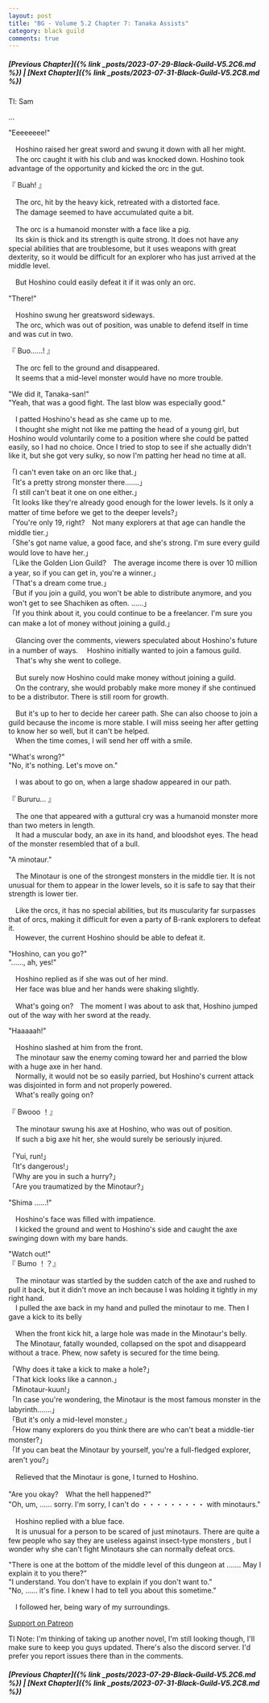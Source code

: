 ```yaml
---
layout: post
title: "BG - Volume 5.2 Chapter 7: Tanaka Assists"
category: black guild
comments: true
---
```


##### [Previous Chapter]({% link _posts/2023-07-29-Black-Guild-V5.2C6.md %}) \| [Next Chapter]({% link _posts/2023-07-31-Black-Guild-V5.2C8.md %})



Tl: Sam

…


"Eeeeeeee!"

　Hoshino raised her great sword and swung it down with all her might.    
　The orc caught it with his club and was knocked down. Hoshino took advantage of the opportunity and kicked the orc in the gut.

『 Buah! 』

　The orc, hit by the heavy kick, retreated with a distorted face.    
　The damage seemed to have accumulated quite a bit.
<!--more-->

　The orc is a humanoid monster with a face like a pig.    
　Its skin is thick and its strength is quite strong. It does not have any special abilities that are troublesome, but it uses weapons with great dexterity, so it would be difficult for an explorer who has just arrived at the middle level.    

　But Hoshino could easily defeat it if it was only an orc.

"There!"

　Hoshino swung her greatsword sideways.    
　The orc, which was out of position, was unable to defend itself in time and was cut in two.

『 Buo......! 』    

　The orc fell to the ground and disappeared.    
　It seems that a mid-level monster would have no more trouble.

"We did it, Tanaka-san!"    
"Yeah, that was a good fight. The last blow was especially good."    

　I patted Hoshino's head as she came up to me.    
　I thought she might not like me patting the head of a young girl, but Hoshino would voluntarily come to a position where she could be patted easily, so I had no choice. Once I tried to stop to see if she actually didn't like it, but she got very sulky, so now I'm patting her head no time at all.

「I can't even take on an orc like that.」    
「It's a pretty strong monster there.......」    
「I still can't beat it one on one either.」    
「It looks like they're already good enough for the lower levels. Is it only a matter of time before we get to the deeper levels?」    
「You're only 19, right?　Not many explorers at that age can handle the middle tier.」    
「She's got name value, a good face, and she's strong. I'm sure every guild would love to have her.」    
「Like the Golden Lion Guild?　The average income there is over 10 million a year, so if you can get in, you're a winner.」    
「That's a dream come true.」    
「But if you join a guild, you won't be able to distribute anymore, and you won't get to see Shachiken as often. ......」    
「If you think about it, you could continue to be a freelancer. I'm sure you can make a lot of money without joining a guild.」    

　Glancing over the comments, viewers speculated about Hoshino's future in a number of ways.
　Hoshino initially wanted to join a famous guild.    
　That's why she went to college.

　But surely now Hoshino could make money without joining a guild.    
　On the contrary, she would probably make more money if she continued to be a distributor. There is still room for growth.    

　But it's up to her to decide her career path. She can also choose to join a guild because the income is more stable. I will miss seeing her after getting to know her so well, but it can't be helped.        
　When the time comes, I will send her off with a smile.

"What's wrong?"    
"No, it's nothing. Let's move on."    

　I was about to go on, when a large shadow appeared in our path.

『 Bururu... 』

　The one that appeared with a guttural cry was a humanoid monster more than two meters in length.    
　It had a muscular body, an axe in its hand, and bloodshot eyes. The head of the monster resembled that of a bull.

"A minotaur."

　The Minotaur is one of the strongest monsters in the middle tier. It is not unusual for them to appear in the lower levels, so it is safe to say that their strength is lower tier.    

　Like the orcs, it has no special abilities, but its muscularity far surpasses that of orcs, making it difficult for even a party of B-rank explorers to defeat it.    
　However, the current Hoshino should be able to defeat it.    

"Hoshino, can you go?"    
"......, ah, yes!"

　Hoshino replied as if she was out of her mind.    
　Her face was blue and her hands were shaking slightly.    

　What's going on?　The moment I was about to ask that, Hoshino jumped out of the way with her sword at the ready.

"Haaaaah!"

　Hoshino slashed at him from the front.    
　The minotaur saw the enemy coming toward her and parried the blow with a huge axe in her hand.    
　Normally, it would not be so easily parried, but Hoshino's current attack was disjointed in form and not properly powered.        
　What's really going on?

『 Bwooo ！』

　The minotaur swung his axe at Hoshino, who was out of position.    
　If such a big axe hit her, she would surely be seriously injured.

「Yui, run!」    
「It's dangerous!」    
「Why are you in such a hurry?」    
「Are you traumatized by the Minotaur?」    

"Shima ......!"

　Hoshino's face was filled with impatience.    
　I kicked the ground and went to Hoshino's side and caught the axe swinging down with my bare hands.

"Watch out!"    
『 Bumo ！？』

　The minotaur was startled by the sudden catch of the axe and rushed to pull it back, but it didn't move an inch because I was holding it tightly in my right hand.        
　I pulled the axe back in my hand and pulled the minotaur to me. Then I gave a kick to its belly

　When the front kick hit, a large hole was made in the Minotaur's belly.    
　The Minotaur, fatally wounded, collapsed on the spot and disappeard without a trace. Phew, now safety is secured for the time being.

「Why does it take a kick to make a hole?」    
「That kick looks like a cannon.」    
「Minotaur-kuun!」    
「In case you're wondering, the Minotaur is the most famous monster in the labyrinth.......」    
「But it's only a mid-level monster.」    
「How many explorers do you think there are who can't beat a middle-tier monster?」    
「If you can beat the Minotaur by yourself, you're a full-fledged explorer, aren't you?」    

　Relieved that the Minotaur is gone, I turned to Hoshino.

"Are you okay?　What the hell happened?"    
"Oh, um, ...... sorry. I'm sorry, I can't do ・・・・・・・・・ with minotaurs."

　Hoshino replied with a blue face.    
　It is unusual for a person to be scared of just minotaurs. There are quite a few people who say they are useless against insect-type monsters , but I wonder why she can't fight Minotaurs she can normally defeat orcs.

"There is one at the bottom of the middle level of this dungeon at ....... May I explain it to you there?"    
"I understand. You don't have to explain if you don't want to."    
"No, ...... it's fine. I knew I had to tell you about this sometime."

　I followed her, being wary of my surroundings.



[Support on Patreon](https://www.patreon.com/bePatron?u=90469752)

Tl Note: I'm thinking of taking up another novel, I'm still looking though, I'll make sure to keep you guys updated. There's also the discord server. I'd prefer you report issues there than in  the comments.

##### [Previous Chapter]({% link _posts/2023-07-29-Black-Guild-V5.2C6.md %}) \| [Next Chapter]({% link _posts/2023-07-31-Black-Guild-V5.2C8.md %})
